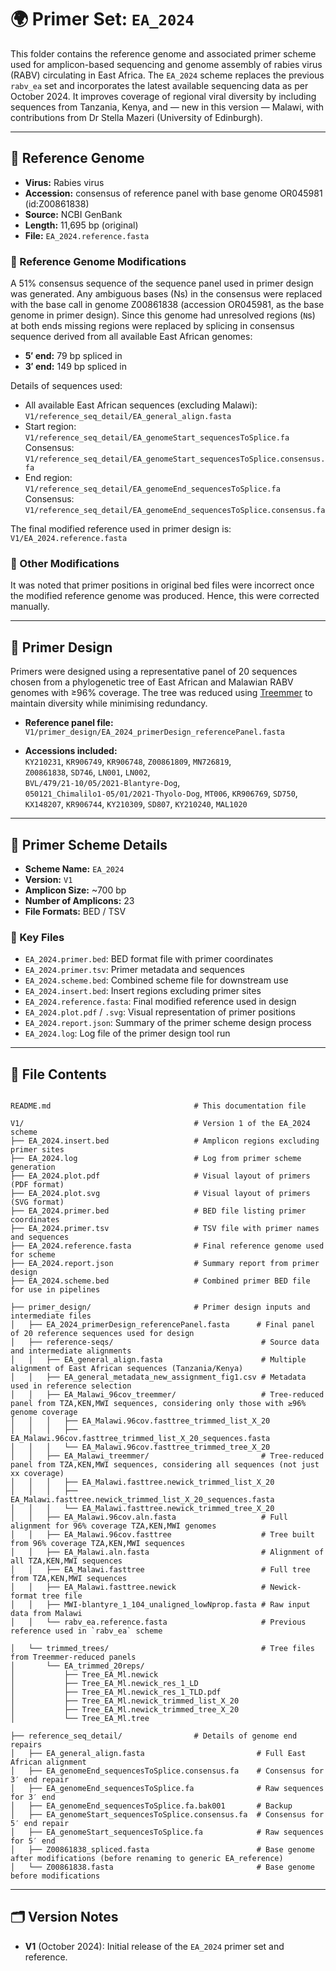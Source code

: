 # 🌍 Primer Set: `EA_2024`

This folder contains the reference genome and associated primer scheme used for amplicon-based sequencing and genome assembly of rabies virus (RABV) circulating in East Africa. The `EA_2024` scheme replaces the previous `rabv_ea` set and incorporates the latest available sequencing data as per October 2024. It improves coverage of regional viral diversity by including sequences from Tanzania, Kenya, and — new in this version — Malawi, with contributions from Dr Stella Mazeri (University of Edinburgh).

---

## 📌 Reference Genome

- **Virus:** Rabies virus  
- **Accession:** consensus of reference panel with base genome OR045981 (id:Z00861838)
- **Source:** NCBI GenBank  
- **Length:** 11,695 bp (original)  
- **File:** `EA_2024.reference.fasta`  

### 🔧 Reference Genome Modifications

A 51% consensus sequence of the sequence panel used in primer design was generated. Any ambiguous bases (Ns) in the consensus were replaced with the base call in genome Z00861838 (accession OR045981, as the base genome in primer design). Since this genome had unresolved regions (`N`s) at both ends missing regions were replaced by splicing in consensus sequence derived from all available East African genomes:

- **5′ end:** 79 bp spliced in  
- **3′ end:** 149 bp spliced in  

Details of sequences used:

- All available East African sequences (excluding Malawi):  
  `V1/reference_seq_detail/EA_general_align.fasta`
- Start region:  
  `V1/reference_seq_detail/EA_genomeStart_sequencesToSplice.fa`  
  Consensus:  
  `V1/reference_seq_detail/EA_genomeStart_sequencesToSplice.consensus.fa`
- End region:  
  `V1/reference_seq_detail/EA_genomeEnd_sequencesToSplice.fa`  
  Consensus:  
  `V1/reference_seq_detail/EA_genomeEnd_sequencesToSplice.consensus.fa`


The final modified reference used in primer design is:  
`V1/EA_2024.reference.fasta`

### 🔧 Other Modifications

It was noted that primer positions in original bed files were incorrect once the modified reference genome was produced. Hence, this were corrected manually.

---

## 🧬 Primer Design

Primers were designed using a representative panel of 20 sequences chosen from a phylogenetic tree of East African and Malawian RABV genomes with ≥96% coverage. The tree was reduced using [Treemmer](https://git.scicore.unibas.ch/TBRU/Treemmer) to maintain diversity while minimising redundancy.

- **Reference panel file:**  
  `V1/primer_design/EA_2024_primerDesign_referencePanel.fasta`

- **Accessions included:**  
  `KY210231`, `KR906749`, `KR906748`, `Z00861809`, `MN726819`,  
  `Z00861838`, `SD746`, `LN001`, `LN002`,  
  `BVL/479/21-10/05/2021-Blantyre-Dog`,  
  `050121_Chimalilo1-05/01/2021-Thyolo-Dog`, `MT006`, `KR906769`, `SD750`,  
  `KX148207`, `KR906744`, `KY210309`, `SD807`, `KY210240`, `MAL1020`

---

## 🧪 Primer Scheme Details

- **Scheme Name:** `EA_2024`  
- **Version:** `V1`  
- **Amplicon Size:** ~700 bp  
- **Number of Amplicons:** 23  
- **File Formats:** BED / TSV  

### 🔑 Key Files

- `EA_2024.primer.bed`: BED format file with primer coordinates  
- `EA_2024.primer.tsv`: Primer metadata and sequences  
- `EA_2024.scheme.bed`: Combined scheme file for downstream use  
- `EA_2024.insert.bed`: Insert regions excluding primer sites  
- `EA_2024.reference.fasta`: Final modified reference used in design  
- `EA_2024.plot.pdf` / `.svg`: Visual representation of primer positions  
- `EA_2024.report.json`: Summary of the primer scheme design process  
- `EA_2024.log`: Log file of the primer design tool run  

---

## 📁 File Contents

```

README.md                                # This documentation file

V1/                                      # Version 1 of the EA_2024 scheme
├── EA_2024.insert.bed                   # Amplicon regions excluding primer sites
├── EA_2024.log                          # Log from primer scheme generation
├── EA_2024.plot.pdf                     # Visual layout of primers (PDF format)
├── EA_2024.plot.svg                     # Visual layout of primers (SVG format)
├── EA_2024.primer.bed                   # BED file listing primer coordinates
├── EA_2024.primer.tsv                   # TSV file with primer names and sequences
├── EA_2024.reference.fasta              # Final reference genome used for scheme
├── EA_2024.report.json                  # Summary report from primer design
├── EA_2024.scheme.bed                   # Combined primer BED file for use in pipelines

├── primer_design/                       # Primer design inputs and intermediate files
│   ├── EA_2024_primerDesign_referencePanel.fasta      # Final panel of 20 reference sequences used for design
│   ├── reference-seqs/                                 # Source data and intermediate alignments
│   │   ├── EA_general_align.fasta                      # Multiple alignment of East African sequences (Tanzania/Kenya)
│   │   ├── EA_general_metadata_new_assignment_fig1.csv # Metadata used in reference selection
│   │   ├── EA_Malawi_96cov_treemmer/                   # Tree-reduced panel from TZA,KEN,MWI sequences, considering only those with ≥96% genome coverage 
│   │   │   ├── EA_Malawi.96cov.fasttree_trimmed_list_X_20
│   │   │   ├── EA_Malawi.96cov.fasttree_trimmed_list_X_20_sequences.fasta
│   │   │   └── EA_Malawi.96cov.fasttree_trimmed_tree_X_20
│   │   ├── EA_Malawi_treemmer/                         # Tree-reduced panel from TZA,KEN,MWI sequences, considering all sequences (not just xx coverage)
│   │   │   ├── EA_Malawi.fasttree.newick_trimmed_list_X_20
│   │   │   ├── EA_Malawi.fasttree.newick_trimmed_list_X_20_sequences.fasta
│   │   │   └── EA_Malawi.fasttree.newick_trimmed_tree_X_20
│   │   ├── EA_Malawi.96cov.aln.fasta                   # Full alignment for 96% coverage TZA,KEN,MWI genomes
│   │   ├── EA_Malawi.96cov.fasttree                    # Tree built from 96% coverage TZA,KEN,MWI sequences
│   │   ├── EA_Malawi.aln.fasta                         # Alignment of all TZA,KEN,MWI sequences
│   │   ├── EA_Malawi.fasttree                          # Full tree from TZA,KEN,MWI sequences
│   │   ├── EA_Malawi.fasttree.newick                   # Newick-format tree file
│   │   ├── MWI-blantyre_1_104_unaligned_lowNprop.fasta # Raw input data from Malawi
│   │   └── rabv_ea.reference.fasta                     # Previous reference used in `rabv_ea` scheme

│   └── trimmed_trees/                                  # Tree files from Treemmer-reduced panels
│       └── EA_trimmed_20reps/
│           ├── Tree_EA_Ml.newick
│           ├── Tree_EA_Ml.newick_res_1_LD
│           ├── Tree_EA_Ml.newick_res_1_TLD.pdf
│           ├── Tree_EA_Ml.newick_trimmed_list_X_20
│           ├── Tree_EA_Ml.newick_trimmed_tree_X_20
│           └── Tree_EA_Ml.tree

├── reference_seq_detail/                # Details of genome end repairs
│   ├── EA_general_align.fasta                         # Full East African alignment
│   ├── EA_genomeEnd_sequencesToSplice.consensus.fa    # Consensus for 3′ end repair
│   ├── EA_genomeEnd_sequencesToSplice.fa              # Raw sequences for 3′ end
│   ├── EA_genomeEnd_sequencesToSplice.fa.bak001       # Backup
│   ├── EA_genomeStart_sequencesToSplice.consensus.fa  # Consensus for 5′ end repair
│   ├── EA_genomeStart_sequencesToSplice.fa            # Raw sequences for 5′ end
│   ├── Z00861838_spliced.fasta                        # Base genome after modifications (before renaming to generic EA_reference)
│   └── Z00861838.fasta                                # Base genome before modifications

```

---

## 🗂️ Version Notes

- **V1** (October 2024): Initial release of the `EA_2024` primer set and reference.
